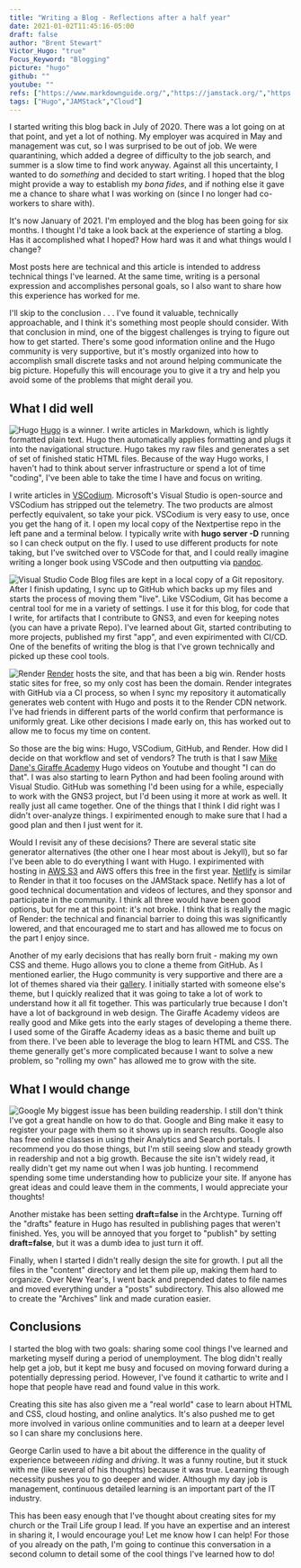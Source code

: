 ```yaml
---
title: "Writing a Blog - Reflections after a half year"
date: 2021-01-02T11:45:16-05:00
draft: false
author: "Brent Stewart"
Victor_Hugo: "true"
Focus_Keyword: "Blogging"
picture: "hugo"
github: ""
youtube: ""
refs: ["https://www.markdownguide.org/","https://jamstack.org/","https://vscodium.com/","https://render.com","https://mikedane.com","https://analytics.google.com/analytics/academy/"]
tags: ["Hugo","JAMStack","Cloud"]
---
```

I started writing this blog back in July of 2020.  There was a lot going on at that point, and yet a lot of nothing.  My employer was acquired in May and management was cut, so I was surprised to be out of job.  We were quarantining, which added a degree of difficulty to the job search, and summer is a slow time to find work anyway.  Against all this uncertainty, I wanted to do _something_ and decided to start writing.  I hoped that the blog might provide a way to establish my _bona fides_, and if nothing else it gave me a chance to share what I was working on (since I no longer had co-workers to share with).

It's now January of 2021.  I'm employed and the blog has been going for six months.  I thought I'd take a look back at the experience of starting a blog.  Has it accomplished what I hoped?  How hard was it and what things would I change?

Most posts here are technical and this article is intended to address technical things I've learned.  At the same time, writing is a personal expression and accomplishes personal goals, so I also want to share how this experience has worked for me.

I'll skip to the conclusion . . . I've found it valuable, technically approachable, and I think it's something most people should consider.  With that conclusion in mind, one of the biggest challenges is trying to figure out how to get started.  There's some good information online and the Hugo community is very supportive, but it's mostly organized into how to accomplish small discrete tasks and not around helping communicate the big picture.  Hopefully this will encourage you to give it a try and help you avoid some of the problems that might derail you.

## What I did well
![Hugo](https://d33wubrfki0l68.cloudfront.net/c38c7334cc3f23585738e40334284fddcaf03d5e/2e17c/images/hugo-logo-wide.svg#floatsmallright)
[Hugo](https://gohugo.io) is a winner.  I write articles in Markdown, which is lightly formatted plain text.  Hugo then automatically applies formatting and plugs it into the navigational structure.  Hugo takes my raw files and generates a set of set of finished static HTML files.  Because of the way Hugo works, I haven't had to think about server infrastructure or spend a lot of time "coding", I've been able to take the time I have and focus on writing.

I write articles in [VSCodium](https://vscodium.com/).  Microsoft's Visual Studio is open-source and VSCodium has stripped out the telemetry.  The two products are almost perfectly equivalent, so take your pick.  VSCodium is very easy to use, once you get the hang of it.  I open my local copy of the Nextpertise repo in the left pane and a terminal below.  I typically write with __hugo server -D__ running so I can check output on the fly.  I used to use different products for note taking, but I've switched over to VSCode for that, and I could really imagine writing a longer book using VSCode and then outputting via [pandoc](/200919_Pandoc_Improved).

![Visual Studio Code](https://code.visualstudio.com/assets/images/home-git.svg#floatsmallright)
Blog files are kept in a local copy of a Git repository.  After I finish updating, I sync up to GitHub which backs up my files and starts the process of moving them "live".  Like VSCodium, Git has become a central tool for me in a variety of settings.  I use it for this blog, for code that I write, for artifacts that I contribute to GNS3, and even for keeping notes (you can have a private Repo).  I've learned about Git, started contributing to more projects, published my first "app", and even expirimented with CI/CD.  One of the benefits of writing the blog is that I've grown technically and picked up these cool tools.

![Render](https://dka575ofm4ao0.cloudfront.net/pages-transactional_logos/retina/89884/render-logo-dark3.png#floatsmallleft)
[Render](https://render.com) hosts the site, and that has been a big win.  Render hosts static sites for free, so my only cost has been the domain.  Render integrates with GitHub via a CI process, so when I sync my repository it automatically generates web content with Hugo and posts it to the Render CDN network.  I've had friends in different parts of the world confirm that performance is uniformly great.  Like other decisions I made early on, this has worked out to allow me to focus my time on content.

So those are the big wins: Hugo, VSCodium, GitHub, and Render.  How did I decide on that workflow and set of vendors?  The truth is that I saw [Mike Dane's Giraffe Academy](https://www.mikedane.com/) Hugo videos on Youtube and thought "I can do that".  I was also starting to learn Python and had been fooling around with Visual Studio.  GitHub was something I'd been using for a while, especially to work with the GNS3 project, but I'd been using it more at work as well.  It really just all came together.  One of the things that I think I did right was I didn't over-analyze things.  I expirimented enough to make sure that I had a good plan and then I just went for it.

Would I revisit any of these decisions?  There are several static site generator alternatives (the other one I hear most about is Jekyll), but so far I've been able to do everything I want with Hugo.  I expirimented with hosting in [AWS S3](/posts/200728_S3Review/) and AWS offers this free in the first year.  [Netlify](https://www.netlify.com/) is similar to Render in that it too focuses on the JAMStack space.  Netlify has a lot of good technical documentation and videos of lectures, and they sponsor and participate in the community.  I think all three would have been good options, but for me at this point: it's not broke.  I think that is really the magic of Render: the technical and financial barrier to doing this was significantly lowered, and that encouraged me to start and has allowed me to focus on the part I enjoy since.

Another of my early decisions that has really born fruit - making my own CSS and theme.  Hugo allows you to clone a theme from GitHub.  As I mentioned earlier, the Hugo community is very supportive and there are a lot of themes shared via their [gallery](https://themes.gohugo.io/).  I initially started with someone else's theme, but I quickly realized that it was going to take a lot of work to understand how it all fit together.  This was particularly true because I don't have a lot of background in web design.  The Giraffe Academy videos are really good and Mike gets into the early stages of developing a theme there.  I used some of the Giraffe Academy ideas as a basic theme and built up from there.  I've been able to leverage the blog to learn HTML and CSS.  The theme generally get's more complicated because I want to solve a new problem, so "rolling my own" has allowed me to grow with the site. 

## What I would change
![Google](https://www.google.com/images/branding/googlelogo/1x/googlelogo_color_272x92dp.png#floatsmallright)
My biggest issue has been building readership.  I still don't think I've got a great handle on how to do that.  Google and Bing make it easy to register your page with them so it shows up in search results.  Google also has free online classes in using their Analytics and Search portals.  I recommend you do those things, but I'm still seeing slow and steady growth in readership and not a big growth.  Because the site isn't widely read, it really didn't get my name out when I was job hunting.  I recommend spending some time understanding how to publicize your site.  If anyone has great ideas and could leave them in the comments, I would appreciate your thoughts!  

Another mistake has been setting __draft=false__ in the Archtype.  Turning off the "drafts" feature in Hugo has resulted in publishing pages that weren't finished.  Yes, you will be annoyed that you forget to "publish" by setting __draft=false__, but it was a dumb idea to just turn it off.

Finally, when I started I didn't really design the site for growth.  I put all the files in the "content" directory and let them pile up, making them hard to organize.  Over New Year's, I went back and prepended dates to file names and moved everything under a "posts" subdirectory.  This also allowed me to create the "Archives" link and made curation easier.

## Conclusions

I started the blog with two goals: sharing some cool things I've learned and marketing myself during a period of unemployment.  The blog  didn't really help get a job, but it kept me busy and focused on moving forward during a potentially depressing period.  However, I've found it cathartic to write and I hope that people have read and found value in this work.  

Creating this site has also given me a "real world" case to learn about HTML and CSS, cloud hosting, and online analytics.  It's also pushed me to get more involved in various online communities and to learn at a deeper level so I can share my conclusions here.

George Carlin used to have a bit about the difference in the quality of experience betweeen _riding_ and _driving_.  It was a funny routine, but it stuck with me (like several of his thoughts) because it was true.  Learning through necessity pushes you to go deeper and wider.  Although my day job is management, continuous detailed learning is an important part of the IT industry.

This has been easy enough that I've thought about creating sites for my church or the Trail Life group I lead.  If you have an expertise and an interest in sharing it, I would encourage you!  Let me know how I can help!  For those of you already on the path, I'm going to continue this conversation in a second column to detail some of the cool things I've learned how to do!